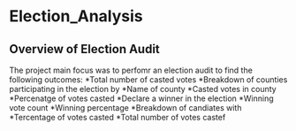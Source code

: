 # Election_Analysis

## Overview of Election Audit

The project main focus was to perfomr an election audit to find the following outcomes:
*Total number of casted votes
*Breakdown of counties participating in the election by
  *Name of county
  *Casted votes in county
  *Percenatge of votes casted
 *Declare a winner in the election
  *Winning vote count
  *Winning percentage
 *Breakdown of candiates with
  *Tercentage of votes casted
  *Total number of votes castef
